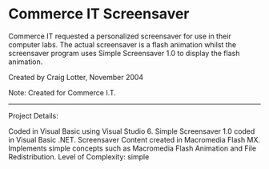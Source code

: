Commerce IT Screensaver
=======================

Commerce IT requested a personalized screensaver for use in their computer labs. The actual screensaver is a flash animation whilst the screensaver program uses Simple Screensaver 1.0 to display the flash animation. 

Created by Craig Lotter, November 2004

Note: 
Created for Commerce I.T.

*********************************

Project Details:

Coded in Visual Basic using Visual Studio 6. Simple Screensaver 1.0 coded in Visual Basic .NET. Screensaver Content created in Macromedia Flash MX.
Implements simple concepts such as Macromedia Flash Animation and File Redistribution.
Level of Complexity: simple
